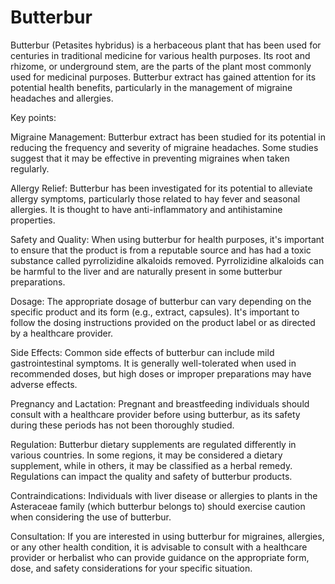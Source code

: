 # Butterbur

Butterbur (Petasites hybridus) is a herbaceous plant that has been used for centuries in traditional medicine for various health purposes. Its root and rhizome, or underground stem, are the parts of the plant most commonly used for medicinal purposes. Butterbur extract has gained attention for its potential health benefits, particularly in the management of migraine headaches and allergies.

Key points:

Migraine Management: Butterbur extract has been studied for its potential in reducing the frequency and severity of migraine headaches. Some studies suggest that it may be effective in preventing migraines when taken regularly.

Allergy Relief: Butterbur has been investigated for its potential to alleviate allergy symptoms, particularly those related to hay fever and seasonal allergies. It is thought to have anti-inflammatory and antihistamine properties.

Safety and Quality: When using butterbur for health purposes, it's important to ensure that the product is from a reputable source and has had a toxic substance called pyrrolizidine alkaloids removed. Pyrrolizidine alkaloids can be harmful to the liver and are naturally present in some butterbur preparations.

Dosage: The appropriate dosage of butterbur can vary depending on the specific product and its form (e.g., extract, capsules). It's important to follow the dosing instructions provided on the product label or as directed by a healthcare provider.

Side Effects: Common side effects of butterbur can include mild gastrointestinal symptoms. It is generally well-tolerated when used in recommended doses, but high doses or improper preparations may have adverse effects.

Pregnancy and Lactation: Pregnant and breastfeeding individuals should consult with a healthcare provider before using butterbur, as its safety during these periods has not been thoroughly studied.

Regulation: Butterbur dietary supplements are regulated differently in various countries. In some regions, it may be considered a dietary supplement, while in others, it may be classified as a herbal remedy. Regulations can impact the quality and safety of butterbur products.

Contraindications: Individuals with liver disease or allergies to plants in the Asteraceae family (which butterbur belongs to) should exercise caution when considering the use of butterbur.

Consultation: If you are interested in using butterbur for migraines, allergies, or any other health condition, it is advisable to consult with a healthcare provider or herbalist who can provide guidance on the appropriate form, dose, and safety considerations for your specific situation.

